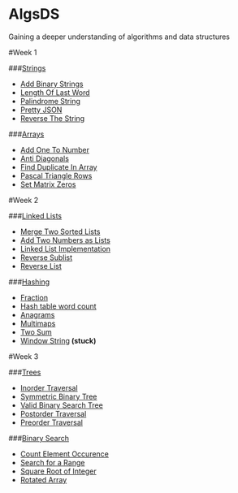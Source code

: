 # AlgsDS
Gaining a deeper understanding of algorithms and data structures

#Week 1

###<a href="https://github.com/DeekshaPrabhakar/AlgsDS/tree/master/Strings">Strings</a>
  - <a href="https://github.com/DeekshaPrabhakar/AlgsDS/blob/master/Strings/AddBinaryStrings.cs">Add Binary Strings</a>
  - <a href="https://github.com/DeekshaPrabhakar/AlgsDS/blob/master/Strings/LengthOfLastWord.cs">Length Of Last Word</a>
  - <a href="https://github.com/DeekshaPrabhakar/AlgsDS/blob/master/Strings/PalindromeString.cs">Palindrome String</a>
  - <a href="https://github.com/DeekshaPrabhakar/AlgsDS/blob/master/Strings/PrettyJSON.cs">Pretty JSON</a>
  - <a href="https://github.com/DeekshaPrabhakar/AlgsDS/blob/master/Strings/ReverseTheString.cs">Reverse The String</a>
  
###<a href="https://github.com/DeekshaPrabhakar/AlgsDS/tree/master/Arrays">Arrays</a>
  - <a href="https://github.com/DeekshaPrabhakar/AlgsDS/blob/master/Arrays/AddOneToNumber.cs">Add One To Number</a>
  - <a href="https://github.com/DeekshaPrabhakar/AlgsDS/blob/master/Arrays/AntiDiagonals.cs">Anti Diagonals</a>
  - <a href="https://github.com/DeekshaPrabhakar/AlgsDS/blob/master/Arrays/FindDuplicateInArray.cs">Find Duplicate In Array</a>
  - <a href="https://github.com/DeekshaPrabhakar/AlgsDS/blob/master/Arrays/PascalTriangleRows.cs">Pascal Triangle Rows</a>
  - <a href="https://github.com/DeekshaPrabhakar/AlgsDS/blob/master/Arrays/SetMatrixZeros.cs">Set Matrix Zeros</a>


#Week 2

###<a href="https://github.com/DeekshaPrabhakar/AlgsDS/tree/master/LinkedLists">Linked Lists</a>
  - <a href="https://github.com/DeekshaPrabhakar/AlgsDS/blob/master/LinkedLists/MergeTwoSortedLists.cs">Merge Two Sorted Lists</a>
  - <a href="https://github.com/DeekshaPrabhakar/AlgsDS/blob/master/LinkedLists/AddTwoNumbersAsLists.cs">Add Two Numbers as Lists</a>
  - <a href="https://github.com/DeekshaPrabhakar/AlgsDS/blob/master/LinkedLists/LinkedListImplementation.cs">Linked List Implementation</a>
  - <a href="https://github.com/DeekshaPrabhakar/AlgsDS/blob/master/LinkedLists/ReverseSublist.cs">Reverse Sublist</a>
  - <a href="https://github.com/DeekshaPrabhakar/AlgsDS/blob/master/LinkedLists/ReverseList.cs">Reverse List</a>  
  
###<a href="https://github.com/DeekshaPrabhakar/AlgsDS/tree/master/Hashing">Hashing</a>
  - <a href="https://github.com/DeekshaPrabhakar/AlgsDS/blob/master/Hashing/Fraction.cs">Fraction</a>
  - <a href="https://github.com/DeekshaPrabhakar/AlgsDS/blob/master/Hashing/WordCount.cs">Hash table word count</a>
  - <a href="https://github.com/DeekshaPrabhakar/AlgsDS/blob/master/Hashing/FindAnagrams.cs">Anagrams</a>
  - <a href="https://github.com/DeekshaPrabhakar/AlgsDS/blob/master/Hashing/Multimaps.cs">Multimaps</a>
  - <a href="https://github.com/DeekshaPrabhakar/AlgsDS/blob/master/Hashing/TwoSum.cs">Two Sum</a>
  - <a href="https://github.com/DeekshaPrabhakar/AlgsDS/blob/master/Hashing/WindowString.cs">Window String</a><b> (stuck)</b>
  
  
#Week 3

###<a href="https://github.com/DeekshaPrabhakar/AlgsDS/tree/master/Trees">Trees</a>
  - <a href="https://github.com/DeekshaPrabhakar/AlgsDS/blob/master/Trees/Inorder.cs">Inorder Traversal</a>
  - <a href="https://github.com/DeekshaPrabhakar/AlgsDS/blob/master/Trees/SymmetricBT.cs">Symmetric Binary Tree</a>
  - <a href="https://github.com/DeekshaPrabhakar/AlgsDS/blob/master/Trees/ValidBST.cs">Valid Binary Search Tree</a>
  - <a href="https://github.com/DeekshaPrabhakar/AlgsDS/blob/master/Trees/PostOrder.cs">Postorder Traversal</a>
  - <a href="https://github.com/DeekshaPrabhakar/AlgsDS/blob/master/Trees/Preorder.cs">Preorder Traversal</a>
  
###<a href="https://github.com/DeekshaPrabhakar/AlgsDS/tree/master/BinarySearch">Binary Search</a>
  - <a href="https://github.com/DeekshaPrabhakar/AlgsDS/blob/master/BinarySearch/CountOccurences.cs">Count Element Occurence</a>
  - <a href="https://github.com/DeekshaPrabhakar/AlgsDS/blob/master/BinarySearch/RangeSearch.cs">Search for a Range</a>
  - <a href="https://github.com/DeekshaPrabhakar/AlgsDS/blob/master/BinarySearch/SquareRoot.cs">Square Root of Integer</a>
  - <a href="https://github.com/DeekshaPrabhakar/AlgsDS/blob/master/BinarySearch/RotatedArray.cs">Rotated Array</a>
